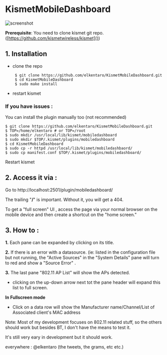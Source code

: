 # KismetMobileDashboard

![screenshot](https://raw.githubusercontent.com/elkentaro/KismetMobileDashboard/master/kismetMobileV2.jpg)


**Prerequisite**: You need to clone kismet git repo. ([https://github.com/kismetwireless/kismet]())

## 1. Installation

 - clone the repo

        $ git clone https://github.com/elkentaro/KismetMobileDashboard.git
        $ cd KismetMobileDashboard
        $ sudo make install

- restart kismet

### If you have issues :

You can install the plugin manually too (not recommended)

    $ git clone https://github.com/elkentaro/KismetMobileDashboard.git
    $ TOP=/home/elkentaro # or TOP=/root
    $ sudo mkdir /usr/local/lib/kismet/mobiledashboard
    $ sudo mkdir $TOP/.kismet/plugins/mobiledashboard
    $ cd KismetMobileDashboard
    $ sudo cp -r httpd /usr/local/lib/kismet/mobiledashbaord/
    $ sudo cp manifest.conf $TOP/.kismet/plugins/mobiledashboard/
Restart kismet

## 2. Access it via :
Go to http://localhost:2501/plugin/mobiledashboard/

The trailing "**/**" is important. Without it, you will get a 404.

To get a "full screen" UI , access the page via your normal browser on the mobile device and then create a shortcut on the "home screen."

## 3. How to :

**1.** Each pane can be expanded by clicking on its title.

**2.** If there is an error with a datasource. (ie: listed in the configuration file but not running, the "Active Sources" in the "System Details" pane will turn to red and show a "Source Error" .

**3.** The last pane "802.11 AP List" will show the APs detected.
- clicking on the up-down arrow next tot the pane header will expand this list to full screen.

**In Fullscreen mode**

- Click on a data row will show the Manufacturer name/Channel/List of Associated client's MAC address


Note:
Most of my development focuses on 802.11 related stuff, so the others should work but besides BT, I don't have the means to test it.

It's still very eary in development but it should work.

everywhere : @elkentaro (the tweets, the grams, etc etc.)
